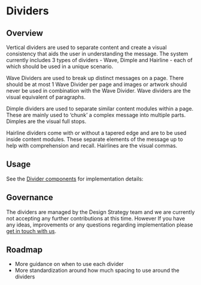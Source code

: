 # Dividers

## Overview

Vertical dividers are used to separate content and create a visual consistency that aids the user in understanding the message. The 
system currently includes 3 types of dividers - Wave, Dimple and Hairline - each of which should be used in a unique scenario.

Wave Dividers are used to break up distinct messages on a page. There should be at most 1 Wave Divider per page and images 
or artwork should never be used in combination with the Wave Divider. Wave dividers are the visual equivalent of paragraphs.

Dimple dividers are used to separate similar content modules within a page. These are mainly used to ‘chunk’ a complex message 
into multiple parts. Dimples are the visual full stops.

Hairline dividers come with or without a tapered edge and are to be used inside content modules. These separate elements of 
the message up to help with comprehension and recall. Hairlines are the visual commas.


## Usage

See the [Divider components](ref:///components/index.html#dividers) for implementation details:


## Governance

The dividers are managed by the Design Strategy team and we are currently not accepting any further contributions at this 
time. However If you have any ideas, improvements or any questions regarding implementation please [get in touch with us](../contact.md).


## Roadmap

* More guidance on when to use each divider
* More standardization around how much spacing to use around the dividers
